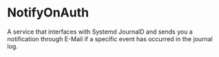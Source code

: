 NotifyOnAuth
============

A service that interfaces with Systemd JournalD and sends you a notification through E-Mail if a specific event has occurred in the journal log.